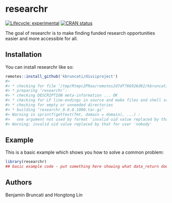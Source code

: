 
<!-- README.md is generated from README.Rmd. Please edit that file -->

# researchr

<!-- badges: start -->

[![Lifecycle:
experimental](https://img.shields.io/badge/lifecycle-experimental-orange.svg)](https://lifecycle.r-lib.org/articles/stages.html#experimental)
[![CRAN
status](https://www.r-pkg.org/badges/version/kbruncati)](https://CRAN.R-project.org/package=researchr)
<!-- badges: end -->

The goal of researchr is to make finding funded research opportunities
easier and more accessible for all.

## Installation

You can install researchr like so:

``` r
remotes::install_github('kbruncati/diviiproject')
#> 
#> * checking for file ‘/tmp/Rtmpc2PRaa/remotes2d7df766926d92/kbruncati-diviiproject-7ee8e02/DESCRIPTION’ ... OK
#> * preparing ‘researchr’:
#> * checking DESCRIPTION meta-information ... OK
#> * checking for LF line-endings in source and make files and shell scripts
#> * checking for empty or unneeded directories
#> * building ‘researchr_0.0.0.1000.tar.gz’
#> Warning in sprintf(gettext(fmt, domain = domain), ...) :
#>   one argument not used by format 'invalid uid value replaced by that for user 'nobody''
#> Warning: invalid uid value replaced by that for user 'nobody'
```

## Example

This is a basic example which shows you how to solve a common problem:

``` r
library(researchr)
## basic example code - put something here showing what data_return does I guess
```

## Authors

Benjamin Bruncati and Hongtong Lin
